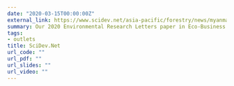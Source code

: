 ```yaml
---
date: "2020-03-15T00:00:00Z"
external_link: https://www.scidev.net/asia-pacific/forestry/news/myanmar-s-mangroves-depleting-faster-than-thought.html
summary: Our 2020 Environmental Research Letters paper in Eco-Business.
tags:
- outlets
title: SciDev.Net
url_code: ""
url_pdf: ""
url_slides: ""
url_video: ""
---
```

